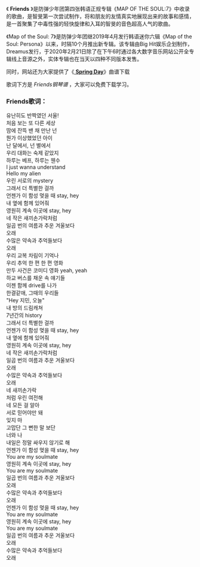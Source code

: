 

《 **Friends** 》是防弹少年团第四张韩语正规专辑《MAP OF THE
SOUL:7》中收录的歌曲，是智旻第一次尝试制作，将和朋友的友情真实地展现出来的故事和感情，是一首聚集了中毒性强的轻快旋律和入耳的智旻的音色超高人气的歌曲。

《Map of the Soul: 7》是防弹少年团继2019年4月发行韩语迷你六辑《Map of the Soul:
Persona》以来，时隔10个月推出新专辑。该专辑由Big
Hit娱乐企划制作，Dreamus发行，于2020年2月21日除了在下午6时通过各大数字音乐网站公开全专辑线上音源之外，实体专辑也在当天以四种不同版本发售。

同时，网站还为大家提供了《[ **Spring Day**](Music-9780-Spring-Day-防弹少年团.html "Spring
Day")》曲谱下载

歌词下方是 _Friends钢琴谱_ ，大家可以免费下载学习。

### Friends歌词：

유난히도 반짝였던 서울!  
처음 보는 또 다른 세상  
땀에 잔뜩 밴 채 만난 넌  
뭔가 이상했었던 아이  
난 달에서, 넌 별에서  
우리 대화는 숙제 같았지  
하루는 베프, 하루는 웬수  
I just wanna understand  
Hello my alien  
우린 서로의 mystery  
그래서 더 특별한 걸까  
언젠가 이 함성 멎을 때 stay, hey  
내 옆에 함께 있어줘  
영원히 계속 이곳에 stay, hey  
네 작은 새끼손가락처럼  
일곱 번의 여름과 추운 겨울보다  
오래  
수많은 약속과 추억들보다  
오래  
우리 교복 차림이 기억나  
우리 추억 한 편 한 편 영화  
만두 사건은 코미디 영화 yeah, yeah  
하교 버스를 채운 속 얘기들  
이젠 함께 drive를 나가  
한결같애, 그때의 우리들  
"Hey 지민, 오늘"  
내 방의 드림캐쳐  
7년간의 history  
그래서 더 특별한 걸까  
언젠가 이 함성 멎을 때 stay, hey  
내 옆에 함께 있어줘  
영원히 계속 이곳에 stay, hey  
네 작은 새끼손가락처럼  
일곱 번의 여름과 추운 겨울보다  
오래  
수많은 약속과 추억들보다  
오래  
네 새끼손가락  
처럼 우린 여전해  
네 모든 걸 알아  
서로 믿어야만 돼  
잊지 마  
고맙단 그 뻔한 말 보단  
너와 나  
내일은 정말 싸우지 않기로 해  
언젠가 이 함성 멎을 때 stay, hey  
You are my soulmate  
영원히 계속 이곳에 stay, hey  
You are my soulmate  
일곱 번의 여름과 추운 겨울보다  
오래  
수많은 약속과 추억들보다  
오래  
언젠가 이 함성 멎을 때 stay, hey  
You are my soulmate  
영원히 계속 이곳에 stay, hey  
You are my soulmate  
일곱 번의 여름과 추운 겨울보다  
오래  
수많은 약속과 추억들보다  
오래

